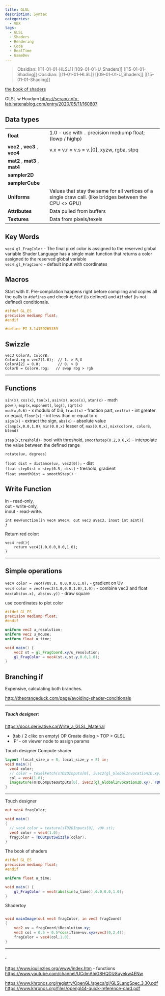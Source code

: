 ```yaml
---
title: GLSL
description: Syntax
categories:
  - VEX
tags:
  - GLSL
  - Shaders
  - Rendering
  - Code
  - RealTime
  - GameDev
---
```

> Obsidian:  [[11-01-01-HLSL]] [[09-01-01-U_Shaders]] [[15-01-01-Shading]]
> Obsidian:  [[11-01-01-HLSL]] [[09-01-01-U_Shaders]] [[15-01-01-Shading]]


[the book of shaders](https://thebookofshaders.com/05/)


GLSL w Houdym https://serano-vfx-lab.hatenablog.com/entry/2020/05/11/160807


## Data types  

| | |
| --- | --- |
|**float**   | 1.0 - use with `.`  precision mediump float; (lowp / highp)
|**vec2** , **vec3**  , **vec4**    | v.x = v.r = v.s = v.[0],   xyzw, rgba, stpq
|**mat2** , **mat3** , **mat4**   |
|**sampler2D** |
|**samplerCube** |
|**Uniforms**| Values that stay the same for all vertices of a single draw call. (like bridges between the CPU <> GPU)
|**Attributes**| Data pulled from buffers
|**Textures** | Data from pixels/texels


## Key Words  

`vec4 gl_FragColor` - The final pixel color is assigned to the reserved global variable  Shader Language has a single main function that returns a color assigned to the reserved global variable   
`vec4 gl_FragCoord` - default input with coordinates  


## Macros
Start with #. Pre-compilation happens right before compiling and copies all the calls to `#defines` and check `#ifdef` (is defined) and `#ifndef` (is not defined) conditionals.

```glsl
#ifdef GL_ES
precision mediump float;
#endif
```
```glsl
#define PI 3.14159265359
```

## Swizzle
```
vec3 ColorA, ColorB;
ColorA.rg = vec2(1.0);  // 1. > R,G
ColorA[2] = 0.0;        // 0. > B
ColorB = ColorA.rbg;   // swap rbg > rgb
```

---











## Functions
`sin(x)`, `cos(x)`, `tan(x)`, `asin(x)`, `acos(x)`, `atan(x)` - math     
`pow()`, `exp(x,exponent)`, `log()`, `sqrt(x)`    
`mod(x,0.6)` - x modulo of 0.6, `fract(x)` - fraction part, `ceil(x)`  - int greater or equal, `floor(x)` - int less than or equal to x     
`sign(x)`  - extract the sign, `abs(x)`   - absolute value  
`clamp(x,0.0,1.0)`, `min(0.0,x)`  lesser of, `max(0.0,x)`,  `mix(colorA, colorB, blend)`       

`step(x,treshold)`- bool with threshold,  `smoothstep(0.2,0.6,x)` -   interpolate the value between the defined range     




`rotate(uv, degrees)`    

`float dist = distance(uv, vec2(0));` - dist  
`float stepDist = step(0.5, dist)` - treshold, gradient  
`float smoothDist = smoothStep()` -  

## Write Function

in - read-only,  
out - write-only,  
inout - read-write.  
```
int newFunction(in vec4 aVec4, out vec3 aVec3, inout int aInt){
}
```


Return red color:
```
vec4 red(){
    return vec4(1.0,0.0,0.0,1.0);
}
```




---


## Simple operations

`vec4 color = vec4(vUV.s, 0.0,0.0,1.0);` - gradient on Uv    
`vec4 color = vec4(vec3(1.0,0.0,1.0),1.0);` -  combine vec3 and float  
`max(abs(uv.x), abs(uv.y))` - draw square    

use coordinates to plot color
```glsl
#ifdef GL_ES
precision mediump float;
#endif

uniform vec2 u_resolution;
uniform vec2 u_mouse;
uniform float u_time;

void main() {
	vec2 st = gl_FragCoord.xy/u_resolution;
	gl_FragColor = vec4(st.x,st.y,0.0,1.0);
}
```


## Branching if
Expensive, calculating both branches.

http://theorangeduck.com/page/avoiding-shader-conditionals


---


##### Touch designer:

https://docs.derivative.ca/Write_a_GLSL_Material  
- (tab / 2 clikc on empty) OP Create dialog > TOP > GLSL    
- 'P' - on viewer node to assign params  


Touch designer Compute shader
```glsl
layout (local_size_x = 8, local_size_y = 8) in;
void main(){
  vec4 color;
  // color = texelFetch(sTD2DInputs[0], ivec2(gl_GlobalInvocationID.xy), 0);
  col = vec4(1.0);
  imageStore(mTDComputeOutputs[0], ivec2(gl_GlobalInvocationID.xy), TDOutputSwizzle(color));
}
```


-----




Touch designer
```glsl
out vec4 fragColor;

void main()
{
  // vec4 color = texture(sTD2DInputs[0], vUV.st);
  vec4 color = vec4(1.0);
  fragColor = TDOutputSwizzle(color);
}
```

The book of shaders
```glsl
#ifdef GL_ES
precision mediump float;
#endif

uniform float u_time;

void main() {
	gl_FragColor = vec4(abs(sin(u_time)),0.0,0.0,1.0);
}
```

Shadertoy
``` glsl

void mainImage(out vec4 fragColor, in vec2 fragCoord)
{
    vec2 uv = fragCoord/iResolution.xy;
    vec3 col = 0.5 + 0.5*cos(iTime+uv.xyx+vec3(0,2,4));
    fragColor = vec4(col,1.0);   
}
```

----



####  .
https://www.iquilezles.org/www/index.htm - functions  
https://www.youtube.com/channel/UCdmAhiG8HQDlz8uyekw4ENw  

https://www.khronos.org/registry/OpenGL/specs/gl/GLSLangSpec.3.30.pdf     
https://www.khronos.org/files/opengl44-quick-reference-card.pdf    
